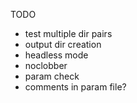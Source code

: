 TODO
* test multiple dir pairs
* output dir creation
* headless mode
* noclobber
* param check
* comments in param file?